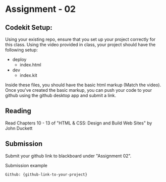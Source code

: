 # Assignment - 02

## Codekit Setup:

Using your existing repo, ensure that you set up your project correctly for this class. Using the video provided in class, your project should have the following setup:

- deploy
  - index.html
- dev
  - index.kit

Inside these files, you should have the basic html markup (Match the video). Once you've created the basic markup, you can push your code to your github using the github desktop app and submit a link.

## Reading

Read Chapters 10 - 13 of "HTML & CSS: Design and Build Web Sites" by John Duckett

## Submission

Submit your github link to blackboard under "Assignment 02".

Submission example

```
Github: {github-link-to-your-project}
```
